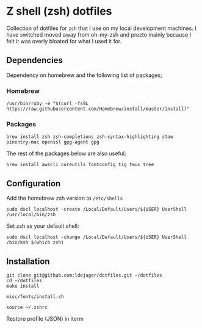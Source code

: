 # Z shell (zsh) dotfiles

Collection of dotfiles for `zsh` that I use on my local development machines. I have switched moved away from oh-my-zsh and prezto mainly because I felt it was overly bloated for what I used it for.

## Dependencies

Dependency on homebrew and the following list of packages;

### Homebrew

```
/usr/bin/ruby -e "$(curl -fsSL https://raw.githubusercontent.com/Homebrew/install/master/install)"
```

### Packages

```
brew install zsh zsh-completions zsh-syntax-highlighting stow pinentry-mac openssl gpg-agent gpg
```

The rest of the packages below are also useful;

```
brew install awscli coreutils fontconfig tig tmux tree
```

## Configuration

Add the homebrew zsh version to `/etc/shells`

```
sudo dscl localhost -create /Local/Default/Users/${USER} UserShell /usr/local/bin/zsh
```

Set zsh as your default shell:

```
sudo dscl localhost -change /Local/Default/Users/${USER} UserShell /bin/ksh $(which zsh)
```

## Installation

```
git clone git@github.com:ldejager/dotfiles.git ~/dotfiles
cd ~/dotfiles
make install

misc/fonts/install.sh

source ~/.zshrc
```

Restore profile (JSON) in iterm
